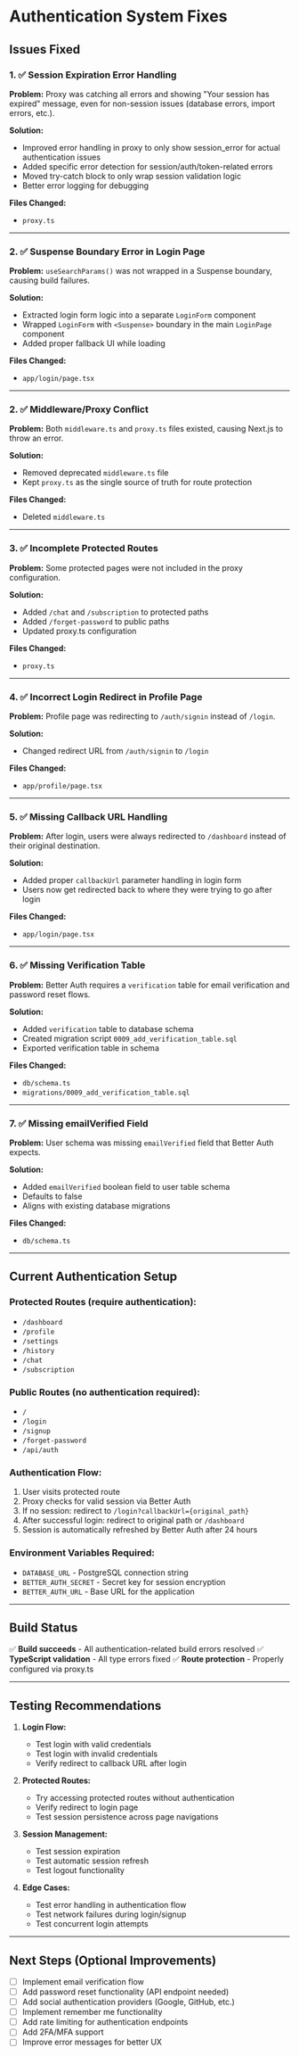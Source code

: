 # Authentication System Fixes

## Issues Fixed

### 1. ✅ Session Expiration Error Handling
**Problem:** Proxy was catching all errors and showing "Your session has expired" message, even for non-session issues (database errors, import errors, etc.).

**Solution:**
- Improved error handling in proxy to only show session_error for actual authentication issues
- Added specific error detection for session/auth/token-related errors
- Moved try-catch block to only wrap session validation logic
- Better error logging for debugging

**Files Changed:**
- `proxy.ts`

---

### 2. ✅ Suspense Boundary Error in Login Page
**Problem:** `useSearchParams()` was not wrapped in a Suspense boundary, causing build failures.

**Solution:** 
- Extracted login form logic into a separate `LoginForm` component
- Wrapped `LoginForm` with `<Suspense>` boundary in the main `LoginPage` component
- Added proper fallback UI while loading

**Files Changed:**
- `app/login/page.tsx`

---

### 2. ✅ Middleware/Proxy Conflict
**Problem:** Both `middleware.ts` and `proxy.ts` files existed, causing Next.js to throw an error.

**Solution:**
- Removed deprecated `middleware.ts` file
- Kept `proxy.ts` as the single source of truth for route protection

**Files Changed:**
- Deleted `middleware.ts`

---

### 3. ✅ Incomplete Protected Routes
**Problem:** Some protected pages were not included in the proxy configuration.

**Solution:**
- Added `/chat` and `/subscription` to protected paths
- Added `/forget-password` to public paths
- Updated proxy.ts configuration

**Files Changed:**
- `proxy.ts`

---

### 4. ✅ Incorrect Login Redirect in Profile Page
**Problem:** Profile page was redirecting to `/auth/signin` instead of `/login`.

**Solution:**
- Changed redirect URL from `/auth/signin` to `/login`

**Files Changed:**
- `app/profile/page.tsx`

---

### 5. ✅ Missing Callback URL Handling
**Problem:** After login, users were always redirected to `/dashboard` instead of their original destination.

**Solution:**
- Added proper `callbackUrl` parameter handling in login form
- Users now get redirected back to where they were trying to go after login

**Files Changed:**
- `app/login/page.tsx`

---

### 6. ✅ Missing Verification Table
**Problem:** Better Auth requires a `verification` table for email verification and password reset flows.

**Solution:**
- Added `verification` table to database schema
- Created migration script `0009_add_verification_table.sql`
- Exported verification table in schema

**Files Changed:**
- `db/schema.ts`
- `migrations/0009_add_verification_table.sql`

---

### 7. ✅ Missing emailVerified Field
**Problem:** User schema was missing `emailVerified` field that Better Auth expects.

**Solution:**
- Added `emailVerified` boolean field to user table schema
- Defaults to false
- Aligns with existing database migrations

**Files Changed:**
- `db/schema.ts`

---

## Current Authentication Setup

### Protected Routes (require authentication):
- `/dashboard`
- `/profile`
- `/settings`
- `/history`
- `/chat`
- `/subscription`

### Public Routes (no authentication required):
- `/`
- `/login`
- `/signup`
- `/forget-password`
- `/api/auth`

### Authentication Flow:
1. User visits protected route
2. Proxy checks for valid session via Better Auth
3. If no session: redirect to `/login?callbackUrl={original_path}`
4. After successful login: redirect to original path or `/dashboard`
5. Session is automatically refreshed by Better Auth after 24 hours

### Environment Variables Required:
- `DATABASE_URL` - PostgreSQL connection string
- `BETTER_AUTH_SECRET` - Secret key for session encryption
- `BETTER_AUTH_URL` - Base URL for the application

---

## Build Status

✅ **Build succeeds** - All authentication-related build errors resolved
✅ **TypeScript validation** - All type errors fixed
✅ **Route protection** - Properly configured via proxy.ts

---

## Testing Recommendations

1. **Login Flow:**
   - Test login with valid credentials
   - Test login with invalid credentials
   - Verify redirect to callback URL after login

2. **Protected Routes:**
   - Try accessing protected routes without authentication
   - Verify redirect to login page
   - Test session persistence across page navigations

3. **Session Management:**
   - Test session expiration
   - Test automatic session refresh
   - Test logout functionality

4. **Edge Cases:**
   - Test error handling in authentication flow
   - Test network failures during login/signup
   - Test concurrent login attempts

---

## Next Steps (Optional Improvements)

- [ ] Implement email verification flow
- [ ] Add password reset functionality (API endpoint needed)
- [ ] Add social authentication providers (Google, GitHub, etc.)
- [ ] Implement remember me functionality
- [ ] Add rate limiting for authentication endpoints
- [ ] Add 2FA/MFA support
- [ ] Improve error messages for better UX
